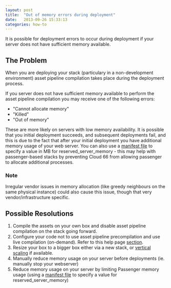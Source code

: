 ```yaml
---
layout: post
title:  "Out of memory errors during deployment"
date:   2013-09-26 15:33:13
categories: how-to
---
```


<p class="lead">It is possible for deployment errors to occur during deployment if your server does not have sufficient memory available.</p>

## The Problem
When you are deploying your stack (particulary in a non-development environment) asset pipeline compilation takes place during the deployment process.

If you server does not have sufficient memory available to perform the asset pipeline compilation you may receive one of the following errors:
- "Cannot allocate memory"
- "Killed"
- "Out of memory"

These are more likely on servers with low memory availability.
It is possible that you initial deployment succeeds, and subsequent deployments fail, and this is due to the fact that after your initial deployment you have additional memory usage of your web server.
You can also use a [manifest file](/help/manifest_files) to specify a value in MB for reserved_server_memory - this may help with passenger-based stacks by preventing Cloud 66 from allowing passenger to allocate additional processes.

<div class="notice">
    <h3>Note</h3>
    <p>Irregular vendor issues in memory allocation (like greedy neighbours on the same physical instance) could also cause this issue, though that very vendor/infrastructure specific.</p>
</div>

## Possible Resolutions
1. Compile the assets on your own box and disable asset pipeline compilation on the stack going forward.
2. Configure your code not to use asset pipeline precompilation and use live compilation (on-demand). Refer to this help page [section](/help/asset_pipeline_compilation#enablingdisabling_asset_pipeline_precompilation).
3. Resize your box to a bigger box either via a new stack, or [vertical scaling](/help/vertical_scaling) if available.
4. Manually reduce memory usage on your server before deployments (ie. manually stop your webserver)
5. Reduce memory usage on your server by limiting Passenger memory usage (using a [manifest file](/help/manifest_files) to specify a value for reserved_server_memory)